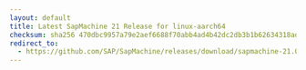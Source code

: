```yaml
---
layout: default
title: Latest SapMachine 21 Release for linux-aarch64
checksum: sha256 470dbc9957a79e2aef6688f70abb4ad4b42dc2db3b1b62634318adfd6fe6b41a
redirect_to:
  - https://github.com/SAP/SapMachine/releases/download/sapmachine-21.0.5/sapmachine-jre-21.0.5_linux-aarch64_bin.tar.gz
---
```

